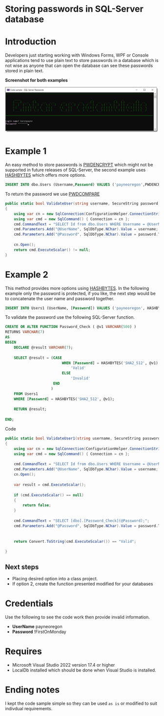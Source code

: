 ﻿# Storing passwords in SQL-Server database

# Introduction

Developers just starting working with Windows Forms, WPF or Console applications tend to use plain text to store passwords in a database which is not wise as anyone that can open the database can see these passwords stored in plain text.


**Screenshot for both examples**

![Login](assets/login.png)

# Example 1
An easy method to store passwords is [PWDENCRYPT](https://learn.microsoft.com/en-us/sql/t-sql/functions/pwdencrypt-transact-sql?view=sql-server-ver16) which might not be supported in future releases of SQL-Server, the second example uses [HASHBYTES](https://learn.microsoft.com/en-us/sql/t-sql/functions/hashbytes-transact-sql?view=sql-server-ver16) which offers more options.

```sql
INSERT INTO dbo.Users (Username,Password) VALUES ('payneoregon',PWDENCRYPT('!FirstOnMonday'))
```

To return the password we use [PWDCOMPARE](https://learn.microsoft.com/en-us/sql/t-sql/functions/pwdcompare-transact-sql?view=sql-server-ver16)


```csharp
public static bool ValidateUser(string username, SecureString password)
{
    using var cn = new SqlConnection(ConfigurationHelper.ConnectionString());
    using var cmd = new SqlCommand() { Connection = cn };
    cmd.CommandText = "SELECT Id from dbo.Users WHERE Username = @UserName AND PWDCOMPARE(@Password,[Password]) = 1";
    cmd.Parameters.Add("@UserName", SqlDbType.NChar).Value = username;
    cmd.Parameters.Add("@Password", SqlDbType.NChar).Value = password.ToUnSecureString();

    cn.Open();
    return cmd.ExecuteScalar() != null;
}
```

# Example 2

This method provides more options using [HASHBYTES](https://learn.microsoft.com/en-us/sql/t-sql/functions/hashbytes-transact-sql?view=sql-server-ver16). In the following example only the password is protected, if you like, the next step would be to concatenate the user name and password together.

```sql
INSERT INTO Users1 (UserName, [Password]) VALUES ('payneoregon', HASHBYTES('SHA2_512', '!FirstOnMonday'));
```

To validate the password use the following SQL-Server function.

```sql
CREATE OR ALTER FUNCTION Password_Check ( @v1 VARCHAR(500) )
RETURNS VARCHAR(7)
AS
BEGIN
    DECLARE @result VARCHAR(7);

    SELECT @result = (CASE
                          WHEN [Password] = HASHBYTES('SHA2_512', @v1) THEN
                              'Valid'
                          ELSE
                              'Invalid'
                      END
                     )
    FROM Users1
    WHERE [Password] = HASHBYTES('SHA2_512', @v1);

    RETURN @result;

END;
```

Code

```csharp
public static bool ValidateUser1(string username, SecureString password)
{
    using var cn = new SqlConnection(ConfigurationHelper.ConnectionString());
    using var cmd = new SqlCommand() { Connection = cn };

    cmd.CommandText = "SELECT Id from dbo.Users WHERE Username = @UserName";
    cmd.Parameters.Add("@UserName", SqlDbType.NChar).Value = username;
    cn.Open();

    var result = cmd.ExecuteScalar();

    if (cmd.ExecuteScalar() == null)
    {
        return false;
    }

    cmd.CommandText = "SELECT [dbo].[Password_Check](@Password);";
    cmd.Parameters.Add("@Password", SqlDbType.NChar).Value = password.ToUnSecureString();


    return Convert.ToString(cmd.ExecuteScalar()) == "Valid";

}
```

## Next steps

- Placing desired option into a class project.
- If option 2, create the function presented modified for your databases


# Credentials

Use the following to see the code work then provide invalid information.

- **UserName** payneoregon
- **Password** !FirstOnMonday


# Requires

- Microsoft Visual Studio 2022 version 17.4 or higher
- LocalDb installed which should be done when Visual Studio is installed.


# Ending notes

I kept the code sample simple so they can be used `as is` or modified to suit indivdual requirements.